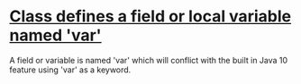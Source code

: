# [Class defines a field or local variable named 'var'](http://fb-contrib.sourceforge.net/bugdescriptions.html#IMC_IMMATURE_CLASS_VAR_NAME)

A field or variable is named 'var' which will conflict with the built in Java 10 feature using 'var' as a keyword.